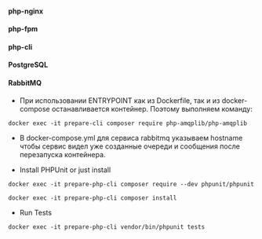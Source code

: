 #### php-nginx
#### php-fpm
#### php-cli
#### PostgreSQL
#### RabbitMQ

* При использовании ENTRYPOINT как из Dockerfile, так и из docker-compose останавливается контейнер. Поэтому выполняем команду:
```
docker exec -it prepare-cli composer require php-amqplib/php-amqplib
```

* В docker-compose.yml для сервиса rabbitmq указываем hostname чтобы сервис видел уже созданные очереди и сообщения после перезапуска контейнера.


* Install PHPUnit or just install
```
docker exec -it prepare-php-cli composer require --dev phpunit/phpunit

docker exec -it prepare-php-cli composer install
```

* Run Tests
```
docker exec -it prepare-php-cli vendor/bin/phpunit tests
```